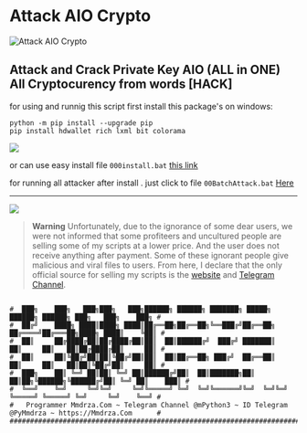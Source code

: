 # Attack AIO Crypto

![Attack AIO Crypto](https://github.com/Pymmdrza/AttackAIO_Crypto/raw/mainx/aioattack2.jpg 'Attack AIO Crypto')

## Attack and Crack Private Key AIO (ALL in ONE) All Cryptocurency from words [HACK]


for using and runnig this script first install this package's on windows:

```
python -m pip install --upgrade pip
pip install hdwallet rich lxml bit colorama

```
![](https://github.com/Pymmdrza/AttackAIO_Crypto/raw/mainx/media/AttackAiO_CRYPTO.gif)

or can use easy install file `000install.bat` [this link](https://github.com/Pymmdrza/AttackAIO_Crypto/blob/mainx/000install.bat)

for running all attacker after install . just click to file `00BatchAttack.bat` [Here](https://github.com/Pymmdrza/AttackAIO_Crypto/blob/mainx/00BatchAttack.bat)


---

![](https://github.com/Pymmdrza/AttackAIO_Crypto/raw/mainx/media/aioattack.jpg)


> **Warning**
> Unfortunately, due to the ignorance of some dear users, we were not informed that some profiteers and uncultured people are selling some of my scripts at a lower price. And the user does not receive anything after payment. Some of these ignorant people give malicious and viral files to users. From here, I declare that the only official source for selling my scripts is the [website](https://mmdrza.com) and [Telegram Channel](https://t.me/mpython3).


```

#  ███╗    ███╗   ███╗███╗   ███╗██████╗ ██████╗ ███████╗ █████╗     ██████╗ ██████╗ ███╗   ███╗    ███╗ #
#  ██╔╝    ████╗ ████║████╗ ████║██╔══██╗██╔══██╗╚══███╔╝██╔══██╗   ██╔════╝██╔═══██╗████╗ ████║    ╚██║ #
#  ██║     ██╔████╔██║██╔████╔██║██║  ██║██████╔╝  ███╔╝ ███████║   ██║     ██║   ██║██╔████╔██║     ██║ #
#  ██║     ██║╚██╔╝██║██║╚██╔╝██║██║  ██║██╔══██╗ ███╔╝  ██╔══██║   ██║     ██║   ██║██║╚██╔╝██║     ██║ #
#  ███╗    ██║ ╚═╝ ██║██║ ╚═╝ ██║██████╔╝██║  ██║███████╗██║  ██║██╗╚██████╗╚██████╔╝██║ ╚═╝ ██║    ███║ #
#  ╚══╝    ╚═╝     ╚═╝╚═╝     ╚═╝╚═════╝ ╚═╝  ╚═╝╚══════╝╚═╝  ╚═╝╚═╝ ╚═════╝ ╚═════╝ ╚═╝     ╚═╝    ╚══╝ #
#   Programmer Mmdrza.Com ~ Telegram Channel @mPython3 ~ ID Telegram @PyMmdrza ~ https://Mmdrza.Com      #
##########################################################################################################


```
